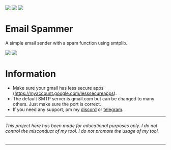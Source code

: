![](https://img.shields.io/github/watchers/qro/email-spammer?style=social) ![](https://img.shields.io/github/stars/qro/email-spammer?style=social) ![](https://img.shields.io/github/forks/qro/email-spammer?style=social)

# Email Spammer
A simple email sender with a spam function using smtplib.

![](https://media.discordapp.net/attachments/631162287968747550/852350900651032606/unknown.png)
![](https://media.discordapp.net/attachments/779128625445863474/818427975519043584/unknown.png)

# Information
- Make sure your gmail has less secure apps (https://myaccount.google.com/lesssecureapps).
- The default SMTP server is gmail.com but can be changed to many others. Just make sure the port is correct.
- If you need any support, pm my <a href="https://discord.com/users/630087545312509963">discord</a> or <a href="https://t.me/lxw14274">telegram</a>.

---
###### This project here has been made for educational purposes only. I do not control the misconduct of my tool. I do not promote the usage of my tool.
---
